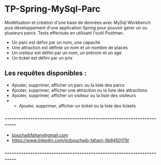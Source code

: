 # TP-Spring-MySql-Parc
Modélisation et création d'une base de données avec MySql Workbench puis développement d'une application Spring pour pouvoir gerer un ou plusieurs parcs. Tests effectués en utilisant l'outil Postman.
* Un parc est défini par un nom, une capacité 
* Une attraction est définie un nom et un nombre de places
* Un visiteur est défini par un nom, un prénom et un age
* Un ticket est défini par un prix
## Les requêtes disponibles :
* Ajouter, supprimer, afficher un parc ou la liste des parcs 
* Ajouter, supprimer, afficher une attraction ou la liste des attractions
* Ajouter, supprimer, afficher un visiteur ou la liste des visiteurs
* * Ajouter, supprimer, afficher un ticket ou la liste des tickets
### ----------------------------------------------------------------------
* bouchaibfaham@gmail.com
* https://www.linkedin.com/in/bouchaib-faham-5b9450179/
### ----------------------------------------------------------------------
